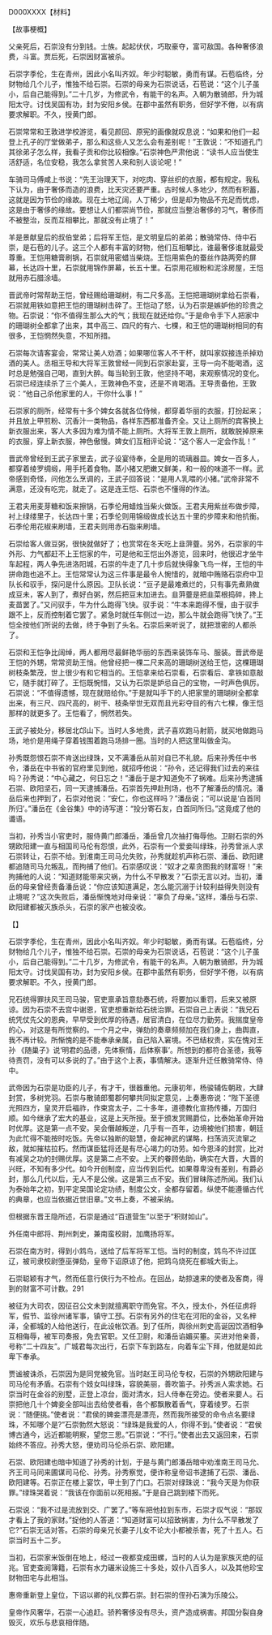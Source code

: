 D000XXXX【材料】

【故事梗概】

父亲死后，石崇没有分到钱。士族。起起伏伏，巧取豪夺，富可敌国。各种奢侈浪费，斗富。贾后死，石崇因财富被杀。



石崇字季伦，生在青州，因此小名叫齐奴。年少时聪敏，勇而有谋。石苞临终，分财物给几个儿子，惟独不给石崇。石崇的母亲为石崇说话，石苞说：“这个儿子虽小，后自己能得到。”二十几岁，为修武令，有能干的名声。入朝为散骑郎，升为城阳太守。讨伐吴国有功，封为安阳乡侯。在郡中虽然有职务，但好学不倦，以有病要求解职。不久，授黄门郎。



石崇常常和王敦进学校游览，看见颜回、原宪的画像就叹息说：“如果和他们一起登上孔子的厅堂做弟子，那么和这些人又怎么会有差别呢！”王敦说：“不知道孔门其徐弟子怎么样，我看子贡和你比较相像。”石崇神色严肃他说：“读书人应当使生活舒适，名位安稳，我怎么拿贫苦人来和别人谈论呢！”



车骑司马傅咸上书说：“先王治理天下，对吃肉、穿丝织的衣服，都有规定。我私下认为，由于奢侈而造的浪费，比天灾还要严重。古时候人多地少，然而有积蓄，这就是因为节俭的缘故。现在土地辽阔，人丁稀少，但是却为物品不充足而忧虑，这是由于奢侈的缘故。要想让人们都崇尚节俭，那就应当整治奢侈的习气，奢侈而不被整治，反而互相攀比，那就没有止境了！”



羊是景献皇后的叔伯堂弟；后将军王恺，是文明皇后的弟弟；散骑常侍、侍中石崇，是石苞的儿子。这三个人都有丰富的财物，他们互相攀比，谁最奢侈谁就最受尊重。王恺用糖膏刷锅，石崇就用密蜡当柴烧。王恺用紫色的蚕丝作路两旁的屏幕，长达四十里，石崇就用锦作屏幕，长五十里。石崇用花椒粉和泥涂房屋，王恺就用赤石腊涂墙。

晋武帝时常帮助王恺，曾经赐给珊瑚树，有二尺多高。王恺把珊瑚树拿给石崇看，石崇就用铁如意把王恺的珊瑚树击碎了。王恺动了怒，认为石崇是嫉妒他的珍贵之物。石崇说：“你不值得生那么大的气；我现在就还给你。”于是命令手下人把家中的珊瑚树全都拿了出来，其中高三、四尺的有六、七棵，和王恺的珊瑚树相同的有很多，王恺惘然失意，不知所措。







石崇每次请客宴会，常常让美人劝酒；如果哪位客人不干杯，就叫家奴接连杀掉劝酒的美人。丞相王导和大将军王敦曾经一同到石崇家赴宴，王导一向不能喝酒，这时总是勉强自己喝，直到大醉。每当轮到王敦，他坚持不喝，来观察情况的变化。石崇已经连续杀了三个美人，王敦神色不变，还是不肯喝酒。王导责备他，王敦说：“他自己杀他家里的人，干你什么事！”

石崇家的厕所，经常有十多个婢女各就各位侍候，都穿着华丽的衣服，打扮起来；并且放上甲煎粉、沉香汁一类物品，各样东西都准备齐全。又让上厕所的宾客换上新衣服出来，客人大多因为难为情不能上厕所。大将军王敦上厕所，就敢脱掉原来的衣服，穿上新衣服，神色傲慢。婢女们互相评论说：“这个客人一定会作乱！”



晋武帝曾经到王武子家里去，武子设宴侍奉，全是用的琉璃器皿。婢女一百多人，都穿着绫罗绸缎，用手托着食物。蒸小猪又肥嫩又鲜美，和一般的味道不一样。武帝感到奇怪，问他怎么烹调的，王武子回答说：“是用人乳喂的小猪。”武帝非常不满意，还没有吃完，就走了。这是连王恺、石崇也不懂得的作法。

王君夫用麦芽糖和饭来擦锅，石季伦用蜡烛当柴火做饭。王君夫用紫丝布做步障，衬上绿缕里子，长达四十里；石季伦则用锦缎做成长达五十里的步障来和他抗衡。石季伦用花椒来刷墙，王君夫则用赤石脂来刷墙。

石崇给客人做豆粥，很快就做好了；也赏常在冬天吃上韭蓱虀。另外，石崇家的牛外形、力气都赶不上王恺家的牛，可是他和王恺出外游览，回来时，他很迟才坐牛车起程，两人争先进洛阳城，石崇的牛走了几十步后就快得象飞鸟一样，王恺的牛拼命跑也追不上。王恺常常认为这三件事是最令人惋惜的，就暗中贿赂石崇府中卫队长和驭手，探问是什么原因。卫队长说：“豆子是最难煮烂的，只有事先煮熟做成豆未，客人到了，煮好白粥，然后把豆末加进去。韭蓱虀是把韭菜根捣碎，搀上麦苗罢了。”又问驭手，牛为什么跑得飞快。驭手说：“牛本来跑得不慢，由于驭手跟不上，反而控制着它罢了。紧急时就任车侧过一边，那么牛就会跑得飞快了。”王恺全按他们所说的去做，终于争到了头名。石崇后来听说了，就把泄密的人都杀了。



石崇和王恺争比阔绰，两人都用尽最鲜艳华丽的东西来装饰车马、服装。晋武帝是王恺的外甥，常常资助王悄。他曾经把一棵二尺来高的珊瑚树送给王恺，这棵珊瑚树枝条繁茂，世上很少有和它相当的。王恺拿来给石崇看，石崇看后、拿铁如意敲它，随手就打碎了。王恺既惋惜，又认为石崇是妒忌自己的宝物，一时声色俱厉。石崇说：“不值得遗憾，现在就赔给你。”于是就叫手下的人把家里的珊瑚树全都拿出来，有三尺、四尺高的，树干、枝条举世无双而且光彩夺目的有六七棵，像王恺那样的就更多了。王恺看了，惘然若失。

王武子被处分，移居北邙山下。当时人多地贵，武子喜欢跑马射箭，就买地做跑马场，地价是用绳子穿着钱围着跑马场排一圈。当时的人把这里叫做金沟。





孙秀既怨恨石崇不肯送出绿珠，又不满潘岳从前对自已不礼貌。后来孙秀任中书令，潘岳在中书省的官府里见到他，就招呼他说：“孙令，还记得我们过去的来往吗？孙秀说：“中心藏之，何日忘之！”潘岳于是才知道免不了祸难。后来孙秀逮捕石崇、欧阳坚石，同一天逮捕潘岳。石崇首先押赴刑场，也不了解潘岳的情况。潘岳后来也押到了，石崇对他说：“安仁，你也这样吗？”潘岳说；“可以说是‘白首同所归’。”潘岳在《金谷集》中的诗写道：“投分寄石友，白首同所归。”这竟成了他的谶语。



当初，孙秀当小官吏时，服侍黄门郎潘岳，潘岳曾几次抽打侮辱他。卫尉石崇的外甥欧阳建一直与相国司马伦有怨恨，此外，石崇有一个爱妾叫绿珠，孙秀曾派人求石崇转让，石崇不给。到淮南王司马允失败，孙秀就趁机声称石崇、潘岳、欧阳建都追随司马允叛乱，而拘捕了他们。石崇感叹说：“奴才之辈贪图我的财富呀！”来拘捕他的人说：“知道财能带来灾祸，为什么不早散发？”石崇无言以对。当初，潘岳的母亲曾经责备潘岳说：“你应该知道满足，怎么能沉溺于计较利益得失则没有止境呢？”这次失败后，潘岳惭愧地对母亲说：“辜负了母亲。”这样，潘岳与石崇、欧阳建都被灭族杀头，石崇的家产也被没收。





【】

石崇字季伦，生在青州，因此小名叫齐奴。年少时聪敏，勇而有谋。石苞临终，分财物给几个儿子，惟独不给石崇。石崇的母亲为石崇说话，石苞说：“这个儿子虽小，后自己能得到。”二十几岁，为修武令，有能干的名声。入朝为散骑郎，升为城阳太守。讨伐吴国有功，封为安阳乡侯。在郡中虽然有职务，但好学不倦，以有病要求解职。不久，授黄门郎。

兄石统得罪扶风王司马骏，官吏禀承旨意劾奏石统，将要加以重罚，后来又被原谅。因为石崇不去宫中谢恩，官吏想重新给石统治罪。石崇自己上表说：“我兄石统凭仗先父的恩典，早早受到优厚的待遇，居官清白，在位尽力勤劳。我揣度皇帝的心，对这是有所觉察的。一个月之中，弹劾的奏章频频加在我们身上，曲舆直，我不再计较。所惭愧的是不能奉承亲属，自己陷入窘境。不巴结权贵，实在愧对王孙 《随巢子》说‘明君的品德，先体察情，后体察事’。所想到的都符合圣德，我等待责罚，没有可以多说的了。”由于这个上表，事情解决。逐渐升迁任散骑常侍、侍中。



武帝因为石崇是功臣的儿子，有才干，很器重他。元康初年，杨骏辅佐朝政，大肆封赏，多树党羽。石崇与散骑郎蜀郡何攀共同拟定意见，上奏惠帝说：“陛下圣德光照四方，皇灵开启福祚，作束宫太子，二十多年，道德教化宣扬传播，万国归顺。如今继承了宏大的基业，这是上天所授。至于颁发赏赐爵位，比泰始革命开始时优厚。这是第一点不安。吴会僭越叛逆，几乎有一百年，边境被他们损害，朝廷为此忙得不能按时吃饭。先帝以独断的聪慧，奋起神武的谋略，扫荡消灭流窜之敌，就如摧枯拉朽。然而谋臣猛将还是有尽心竭力的功劳。如今恩泽的封赏，比对有减吴之功的封赐优厚。这是第二点不安。上天的眷顾佑助，确实在大晋，大晋的兴旺，不知有多少代。如今开创制度，应当传到后代。如果尊卑没有差别，有爵必封，那么几代以后，无人不是公侯。这是第三点不安。我们冒昧陈述所闻。我们认为泰始年之初，到平定吴国论定功绩，制度公文，全都存留着。纵使不能遵循古代的典章，也应当依据近世旧章。”文书上奏，不被采纳。

但根据东晋王隐所述，石崇是通过“百道营生”以至于“积财如山”。

外任南中郎将、荆州刺史，兼南蛮校尉，加鹰扬将军。

石崇在南方时，得到小鸩鸟，送给了后军将军工恺。当时的制度，鸩鸟不许过匡辽，被司隶校尉堕巫弹劾，皇帝下诏原谅了他，把鸩乌烧死在都城大街上。



石崇聪颖有才气，然而任意行侠行为不检点。在回丛，劫掠速来的使者及客商，得到的财富不可计数。291

被征为大司农，因征召公文未到就擅离职守而免官。不久，授太仆，外任征虏将军，假节、监徐州诸军事，镇守工邳。石崇有另外的住宅在河阳的金谷，又名梓泽，全都城的人给他送行，在此设帐饮酒。到了任所，舆徐州刺史高诞因饮酒相争互相侮辱，被军司奏报，免去官职。又任卫尉，和潘岳谄媚买箠。买进对他亲善，号称“二十四友”。广城君每次出行，石崇下车到路左，向着车尘下拜，他就是如此卑下奉承。





贾谧被诛杀，石崇因为是同党被免官。当时赵王司马伦专权，石崇的外甥欧阳建与司马伦有矛盾。石崇有个妓女叫绿珠，容貌美丽，善吹笛子。孙秀派人索求她。石崇当时在金谷的别墅，正登上凉台，面对清水，妇人侍奉在旁边。使者来要人。石崇把他几十个婢妾全部叫出去给使者看，各个都飘散着香气，穿着绫罗。石崇说：“随便挑。”使者说：“君侯的婢妾漂亮是漂亮，然而我所接受的命令点名要绿珠，不知哪个是?”石崇勃然大怒说：“绿珠是我爱的人，你得不到。”使者说：“君侯博古通今，远近都能明察，望您三思。”石崇说：“不行。”使者出去又返回来，石崇始终不答应。孙秀大怒，便劝司马伦杀石崇、欧阳建。



石崇、欧阳建也暗中知道了孙秀的计划，于是与黄门郎潘岳暗中劝淮南王司马允、齐王司马同来圃谋司马伦、孙秀。孙秀察觉，便诈称皇帝诏书逮捕了石崇、潘岳、欧阳建等。石崇正在楼上宴饮，甲士到了门口。石崇对绿珠说：“我今天是为你获罪。”绿珠哭着说：“我该在你面前以死相报。”于是自己跳到楼下而死。

石崇说：“我不过是流放到交、广罢了。”等车把他拉到东市，石崇才叹气说：“那奴才看上了我的家财。”捉他的人答道：“知道财富可以招致祸害，为什么不早散发了它?”石崇无话对答。石崇的母亲兄长妻子儿女不论大小都被杀害，死了十五人。石崇当时五十二岁。

当初，石崇家米饭倒在地上，经过一夜都变成田螺，当时的人认为是家族灭绝的征兆。官吏查阅簿籍，石崇有水力碾米设施三十多处，奴仆八百多人，以及其他珍宝财物田宅与此相当。

惠帝重新登上皇位，下诏以卿的礼仪葬石崇。封石崇的侄孙石演为乐陵公。

皇帝作风奢华，石崇一心追赶。骄矜奢侈没有尽头，资产造成祸害。邦国分裂自身毁灭，欢乐与悲哀相伴随。